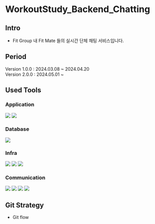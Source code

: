 # WorkoutStudy_Backend_Chatting

## Intro
- Fit Group 내 Fit Mate 들의 실시간 단체 채팅 서비스입니다.

## Period
Version 1.0.0 : 2024.03.08 ~ 2024.04.20 <br>
Version 2.0.0 : 2024.05.01 ~

## Used Tools

### Application
<a href="https://github.com/golang/go"><img src="https://img.shields.io/badge/Go-00ADD8?style=for-the-badge&logo=go&logoColor=white"/></a>
<a href="https://github.com/gin-gonic/gin"><img src="https://img.shields.io/badge/Gin-009688?style=for-the-badge&logo=gin&logoColor=white"/></a>

### Database
<a href="https://github.com/postgres/postgres"><img src="https://img.shields.io/badge/PostgreSQL-336791?style=for-the-badge&logo=postgresql&logoColor=white"/></a>

### Infra
 <a href="https://kafka.apache.org/"><img src="https://img.shields.io/badge/Kafka-231F20?style=for-the-badge&logo=apachekafka&logoColor=white"></a>
<a href="https://docs.docker.com/get-docker/"><img src="https://img.shields.io/badge/Docker-2496ED?style=for-the-badge&logo=Docker&logoColor=white"></a>
 <a href="https://docs.docker.com/compose/install/"><img src="https://img.shields.io/badge/Docker_Compose-2496ED?style=for-the-badge&logo=Docker&logoColor=white"></a>

 ### Communication

<a href="https://github.com/"><img src="https://img.shields.io/badge/github-181717?style=for-the-badge&logo=github&logoColor=white"></a>
 <a href="https://slack.com/intl/ko-kr/"><img src="https://img.shields.io/badge/slack-4A154B?style=for-the-badge&logo=slack&logoColor=white"></a>
 <a href="https://www.notion.so/"><img src="https://img.shields.io/badge/notion-000000?style=for-the-badge&logo=notion&logoColor=white"></a>
 <a href="https://discord.com/"><img src="https://img.shields.io/badge/discord-5865F2?style=for-the-badge&logo=discord&logoColor=white"></a>

 ## Git Strategy

- Git flow